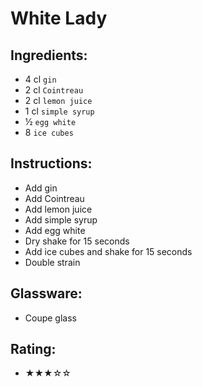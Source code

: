 # White Lady

## Ingredients:
- 4 cl `gin`
- 2 cl `Cointreau`
- 2 cl `lemon juice`
- 1 cl `simple syrup` <!-- -->
- ½ `egg white`
- 8 `ice cubes`

## Instructions:
- Add gin
- Add Cointreau
- Add lemon juice
- Add simple syrup <!-- -->
- Add egg white
- Dry shake for 15 seconds
- Add ice cubes and shake for 15 seconds
- Double strain

## Glassware:
- Coupe glass

## Rating:
- ★★★☆☆
